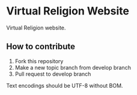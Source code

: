 # Virtual Religion Website

Virtual Religion website.

## How to contribute

1. Fork this repository
2. Make a new topic branch from develop branch
3. Pull request to develop branch

Text encodings should be UTF-8 without BOM.
